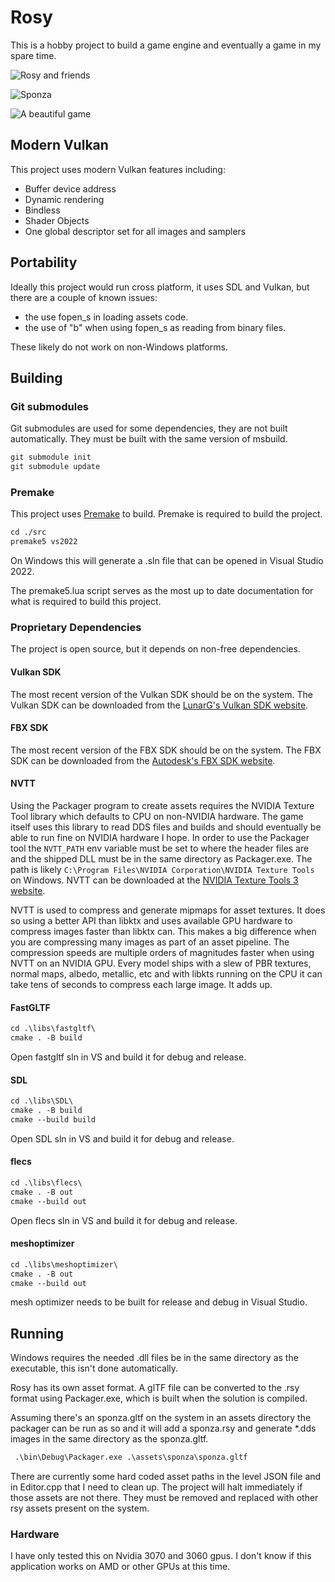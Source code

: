 # Rosy

This is a hobby project to build a game engine and eventually a game in my spare time.

![Rosy and friends](https://github.com/user-attachments/assets/4ba68d38-a29a-4750-aaae-57debcc4702e)

![Sponza](https://github.com/user-attachments/assets/698b0df5-cc61-443e-a45b-39a929ac81c9)

![A beautiful game](https://github.com/user-attachments/assets/185e9d25-2acb-4d15-a64c-a4650e6a57a7)


## Modern Vulkan

This project uses modern Vulkan features including:

* Buffer device address
* Dynamic rendering
* Bindless
* Shader Objects
* One global descriptor set for all images and samplers

## Portability

Ideally this project would run cross platform, it uses SDL and Vulkan, but there are a couple of known issues:

* the use fopen_s in loading assets code.
* the use of "b" when using fopen_s as reading from binary files.

These likely do not work on non-Windows platforms.

## Building

### Git submodules

Git submodules are used for some dependencies, they are not built automatically. They must be built with the same version of msbuild.

```txt
git submodule init
git submodule update
```

### Premake

This project uses [Premake](https://premake.github.io/) to build. Premake is required to build the project.

```txt
cd ./src
premake5 vs2022
```

On Windows this will generate a .sln file that can be opened in Visual Studio 2022.

The premake5.lua script serves as the most up to date documentation for what is required to build this project. 

### Proprietary Dependencies

The project is open source, but it depends on non-free dependencies.

#### Vulkan SDK

The most recent version of the Vulkan SDK should be on the system. The Vulkan SDK can be downloaded from the [LunarG's Vulkan SDK website](https://www.lunarg.com/vulkan-sdk/).

#### FBX SDK

The most recent version of the FBX SDK should be on the system. The FBX SDK can be downloaded from the [Autodesk's FBX SDK website](https://aps.autodesk.com/developer/overview/fbx-sdk).

#### NVTT

Using the Packager program to create assets requires the NVIDIA Texture Tool library which defaults to CPU on non-NVIDIA hardware. The game itself uses this library to read DDS files and builds and should eventually be able to run fine on NVIDIA hardware I hope.
In order to use the Packager tool the `NVTT_PATH` env variable must be set to where the header files are and the shipped DLL must be in the same directory as Packager.exe. The
path is likely `C:\Program Files\NVIDIA Corporation\NVIDIA Texture Tools` on Windows. NVTT can be downloaded at the [NVIDIA Texture Tools 3 website](https://developer.nvidia.com/gpu-accelerated-texture-compression).

NVTT is used to compress and generate mipmaps for asset textures. It does so using a better API than libktx and uses available GPU hardware to compress images faster than libktx can. This makes a big difference when you are compressing many images as part of an asset pipeline. The compression speeds are multiple orders of magnitudes faster when using NVTT on an NVIDIA GPU. Every model ships with a slew of PBR textures, normal maps, albedo, metallic, etc and with libkts running on the CPU it can take tens of seconds to compress each large image. It adds up.

#### FastGLTF

```txt
cd .\libs\fastgltf\
cmake . -B build
```

Open fastgltf sln in VS and build it for debug and release.

#### SDL

```txt
cd .\libs\SDL\
cmake . -B build
cmake --build build
```

Open SDL sln in VS and build it for debug and release.

#### flecs

```txt
cd .\libs\flecs\
cmake . -B out
cmake --build out
```

Open flecs sln in VS and build it for debug and release.

#### meshoptimizer

```txt
cd .\libs\meshoptimizer\
cmake . -B out
cmake --build out
```

mesh optimizer needs to be built for release and debug in Visual Studio.

## Running

Windows requires the needed .dll files be in the same directory as the executable, this isn't done automatically.

Rosy has its own asset format. A glTF file can be converted to the .rsy format using Packager.exe, which is built when the solution is compiled.

Assuming there's an sponza.gltf on the system in an assets directory the packager can be run as so and it will add a sponza.rsy and generate *.dds images in the same directory as the sponza.gltf.

```txt
 .\bin\Debug\Packager.exe .\assets\sponza\sponza.gltf
 ```

There are currently some hard coded asset paths in the level JSON file and in Editor.cpp that I need to clean up. The project will halt immediately if those assets are not there. They must be removed and replaced with other rsy assets present on the system.

### Hardware

I have only tested this on Nvidia 3070 and 3060 gpus. I don't know if this application works on AMD or other GPUs at this time.


